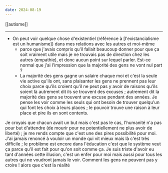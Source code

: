 ```yaml
---
date: 2024-08-19
---
```

[[autisme]]
___
- On peut voir quelque chose d'existentiel (référence à [l'existancialisme est un humanisme]) dans mes relations avec les autres et moi-même 
	- parce que j'avais compris qu'il fallait beaucoup donner pour que ça soit vraiment utile mais je ne trouvais pas de direction chez les autres (empathie), et donc aucun point sur lequel parler. Est-ce normal que j'ai l'impression que la majorité des gens ne vont nul part ? 
	- La majorité des gens gagne un salaire chaque moi et c'est la seule vie active qu'ils ont, sans plaisanter les gens ne prennent pas leur choix parce qu'ils croient qu'il ne peut pas y avoir de raisons qu'ils soient là autrement dit ils se trouvent des excuses ; autrement dit la majorité des gens se trouvent une excuse pendant des années. Je pense les voir comme les seuls qui ont besoin de trouver quelqu'un qui font les choix à leurs places ; le pouvoir trouve une raison à leur place et pire ils en sont contents. 

Je croyais que chacun avait un but mais c'est pas le cas, l'humanité n'a pas pour but d'attendre (de mourir pour ne potentiellement ne plus avoir de liberté) ; je me rends compte que c'est une des pires possibilité pour moi. <br>
J'ai jamais renoncé à vouloir un monde qui vit mieux mais là c'est très difficile ; le problème est encore dans l'éducation c'est que le système veut ça parce qu'il est fait pour qu'on soit comme ça. Je suis triste d'avoir eu tant d'années cette illusion, c'est un enfer pour moi mais aussi pour tous les autres qui ne voudront jamais le voir. Comment les gens ne peuvent pas y croire ! alors que c'est la réalité 